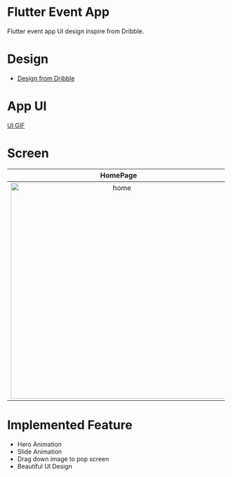 # Flutter Event App

Flutter event app UI design inspire from Dribble.


# Design

- [Design from Dribble](https://dribbble.com/shots/10796226-Event-App)

# App UI

<a href="https://s5.gifyu.com/images/event-app.gif">UI GIF</a>

# Screen

HomePage             |  Detail     
:-------------------------:|:-------------------------:
<img src="assets/screenshot1.jpg" alt="home" width="500"/>  |  <img src="assets/screenshot2.jpg" alt="Detail" width="500"/>

# Implemented Feature

- Hero Animation
- Slide Animation
- Drag down image to pop screen
- Beautiful UI Design


